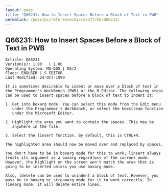 ```yaml
---
layout: page
title: "Q66231: How to Insert Spaces Before a Block of Text in PWB"
permalink: /pubs/pc/reference/microsoft/kb/Q66231/
---
```


## Q66231: How to Insert Spaces Before a Block of Text in PWB

	Article: Q66231
	Version(s): 1.00   | 1.00
	Operating System: MS-DOS | OS/2
	Flags: ENDUSER | S_EDITOR
	Last Modified: 24-OCT-1990
	
	It is sometimes desirable to indent or move over a block of text in
	the Programmer's WorkBench (PWB) or the M Editor. The following steps
	can be used to insert spaces before a block of text to indent it:
	
	1. Get into boxarg mode. You can select this mode from the Edit menu
	   under the Programmer's Workbench, or select the boxstream function
	   under the Microsoft Editor.
	
	2. Highlight the area you want to contain the spaces. This may be
	   anywhere in the file.
	
	3. Select the linsert function. By default, this is CTRL+N.
	
	The highlighted area should now be moved over and replaced by spaces.
	
	You don't have to be in boxarg mode for this to work; linsert always
	treats its argument as a boxarg regardless of the current mode.
	However, the highlight on the screen won't match the area that is
	going to be inserted unless you use boxarg mode.
	
	Also, ldelete can be used to unindent a block of text. However, you
	must be in boxarg or streamarg mode for it to work correctly. In
	linearg mode, it will delete entire lines.
